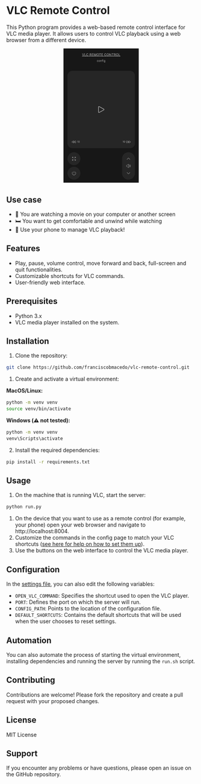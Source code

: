 # VLC Remote Control

This Python program provides a web-based remote control interface for VLC media player. It allows users to control VLC playback using a web browser from a different device.

<p align="center">
  <img width="200"  src="img/screenshot.jpg">
</p>

## Use case

- 🎥 You are watching a movie on your computer or another screen
- 🛏️ You want to get comfortable and unwind while watching
- 📱 Use your phone to manage VLC playback!

## Features
- Play, pause, volume control, move forward and back, full-screen and quit functionalities.
- Customizable shortcuts for VLC commands.
- User-friendly web interface.

## Prerequisites
- Python 3.x
- VLC media player installed on the system.

## Installation
1. Clone the repository:

```bash
git clone https://github.com/franciscobmacedo/vlc-remote-control.git
```

1. Create and activate a virtual environment:

**MacOS/Linux:**
```bash
python -m venv venv
source venv/bin/activate
```

**Windows (:warning: not tested):**
```bash
python -m venv venv
venv\Scripts\activate
```

2. Install the required dependencies:
```bash
pip install -r requirements.txt
```

## Usage

1. On the machine that is running VLC, start the server:

```bash
python run.py
```

1. On the device that you want to use as a remote control (for example, your phone) open your web browser and navigate to http://localhost:8004.
2. Customize the commands in the config page to match your VLC shortcuts ([see here for help on how to set them up](https://www.vlchelp.com/vlc-media-player-shortcuts/)).
3. Use the buttons on the web interface to control the VLC media player.


## Configuration

In the [settings file](/src/settings.py), you can also edit the following variables:

- `OPEN_VLC_COMMAND`: Specifies the shortcut used to open the VLC player.
- `PORT`: Defines the port on which the server will run.
- `CONFIG_PATH`: Points to the location of the configuration file.
- `DEFAULT_SHORTCUTS`: Contains the default shortcuts that will be used when the user chooses to reset settings.

## Automation
You can also automate the process of starting the virtual environment, installing dependencies and running the server by running the `run.sh` script.


## Contributing
Contributions are welcome! Please fork the repository and create a pull request with your proposed changes.

## License
MIT License

## Support
If you encounter any problems or have questions, please open an issue on the GitHub repository.
